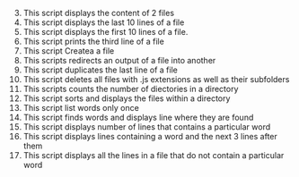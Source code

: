 3. This script displays the content of 2 files
4. This script displays the last 10 lines of a file
5. This script displays the first 10 lines of a file.
6. This script prints the third line of a file
7. This script Createa a file
8. This scripts redirects an output of a file into another
9. This script duplicates the last line of a file
10. This script deletes all files with .js extensions as well as their subfolders
11. This scripts counts the number of diectories in a directory
12. This script sorts and displays the files within a directory
13. This script list words only once
14. This script finds words and displays line where they are found
15. This script displays number of lines that contains a particular word
16. This script displays lines containing a word and the next 3 lines after them
17. This script displays all the lines in a file that do not contain a particular word
